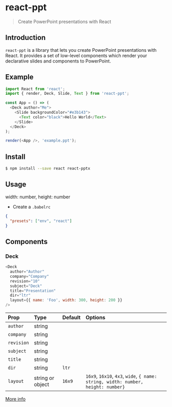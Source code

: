 # react-ppt

> Create PowerPoint presentations with React

## Introduction

`react-ppt` is a library that lets you create PowerPoint presentations with React. It provides a set of low-level components which render your declarative slides and components to PowerPoint.

## Example

```js
import React from 'react';
import { render, Deck, Slide, Text } from 'react-ppt';

const App = () => (
  <Deck author="Me">
    <Slide backgroundColor="#e3b143">
      <Text color="black">Hello World</Text>
    </Slide>
  </Deck>
);

render(<App />, 'example.ppt');
```

## Install

```bash
$ npm install --save react react-pptx
```

## Usage

width: number, height: number

* Create a `.babelrc`

```json
{
  "presets": ["env", "react"]
}
```

## Components

### Deck

```js
<Deck
  author="Author"
  company="Company"
  revision="10"
  subject="Deck"
  title="Presentation"
  dir="ltr"
  layout={{ name: 'Foo', width: 300, height: 200 }}
/>
```

| Prop       | Type             | Default | Options                                                                          |
| :--------- | :--------------- | :------ | :------------------------------------------------------------------------------- |
| `author`   | string           |         |                                                                                  |
| `company`  | string           |         |                                                                                  |
| `revision` | string           |         |                                                                                  |
| `subject`  | string           |         |                                                                                  |
| `title`    | string           |         |                                                                                  |
| `dir`      | string           | `ltr`   |                                                                                  |
| `layout`   | string or object | `16x9`  | `16x9`, `16x10`, `4x3`, `wide`, `{ name: string, width: number, height: number}` |

[More info](https://github.com/gitbrent/PptxGenJS/blob/master/README.md#presentation-properties)
